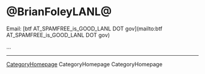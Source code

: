 # @BrianFoleyLANL@

Email: [btf AT_SPAMFREE_is_GOOD_LANL DOT gov](mailto:btf AT_SPAMFREE_is_GOOD_LANL DOT gov)

...

----
[CategoryHomepage](/src/CategoryHomepage/index.md) CategoryHomepage CategoryHomepage
